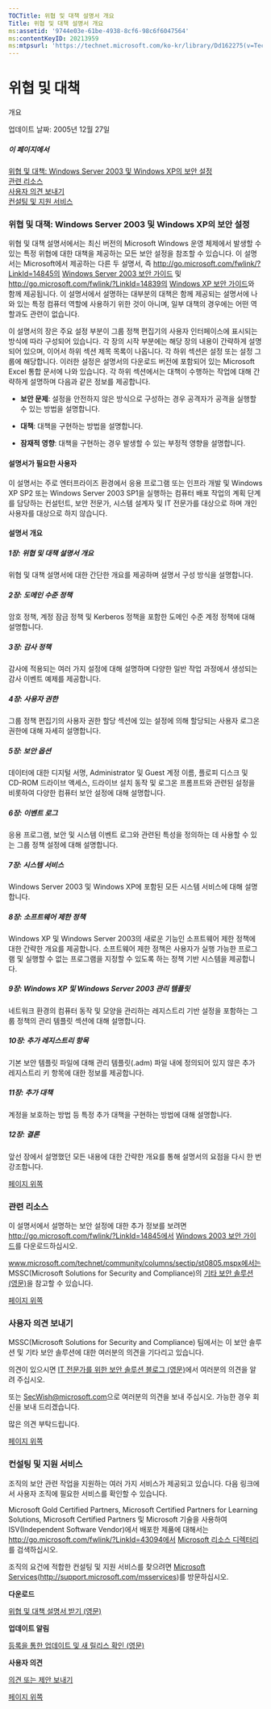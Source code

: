 ```yaml
---
TOCTitle: 위협 및 대책 설명서 개요
Title: 위협 및 대책 설명서 개요
ms:assetid: '9744e03e-61be-4938-8cf6-98c6f6047564'
ms:contentKeyID: 20213959
ms:mtpsurl: 'https://technet.microsoft.com/ko-kr/library/Dd162275(v=TechNet.10)'
---
```


위협 및 대책
============

개요

업데이트 날짜: 2005년 12월 27일

##### 이 페이지에서

[](#edaa)[위협 및 대책: Windows Server 2003 및 Windows XP의 보안 설정](#edaa)  
[](#ecaa)[관련 리소스](#ecaa)  
[](#ebaa)[사용자 의견 보내기](#ebaa)  
[](#eaaa)[컨설팅 및 지원 서비스](#eaaa)

### 위협 및 대책: Windows Server 2003 및 Windows XP의 보안 설정

위협 및 대책 설명서에서는 최신 버전의 Microsoft Windows 운영 체제에서 발생할 수 있는 특정 위협에 대한 대책을 제공하는 모든 보안 설정을 참조할 수 있습니다. 이 설명서는 Microsoft에서 제공하는 다른 두 설명서, 즉 http://go.microsoft.com/fwlink/?LinkId=14845의 [Windows Server 2003 보안 가이드](http://go.microsoft.com/fwlink/?linkid=14845) 및 http://go.microsoft.com/fwlink/?LinkId=14839의 [Windows XP 보안 가이드](http://go.microsoft.com/fwlink/?linkid=14839)와 함께 제공됩니다. 이 설명서에서 설명하는 대부분의 대책은 함께 제공되는 설명서에 나와 있는 특정 컴퓨터 역할에 사용하기 위한 것이 아니며, 일부 대책의 경우에는 어떤 역할과도 관련이 없습니다.

이 설명서의 장은 주요 설정 부분이 그룹 정책 편집기의 사용자 인터페이스에 표시되는 방식에 따라 구성되어 있습니다. 각 장의 시작 부분에는 해당 장의 내용이 간략하게 설명되어 있으며, 이어서 하위 섹션 제목 목록이 나옵니다. 각 하위 섹션은 설정 또는 설정 그룹에 해당합니다. 이러한 설정은 설명서의 다운로드 버전에 포함되어 있는 Microsoft Excel 통합 문서에 나와 있습니다. 각 하위 섹션에서는 대책이 수행하는 작업에 대해 간략하게 설명하며 다음과 같은 정보를 제공합니다.

-   **보안 문제**: 설정을 안전하지 않은 방식으로 구성하는 경우 공격자가 공격을 실행할 수 있는 방법을 설명합니다.

-   **대책**: 대책을 구현하는 방법을 설명합니다.

-   **잠재적 영향**: 대책을 구현하는 경우 발생할 수 있는 부정적 영향을 설명합니다.

#### 설명서가 필요한 사용자

이 설명서는 주로 엔터프라이즈 환경에서 응용 프로그램 또는 인프라 개발 및 Windows XP SP2 또는 Windows Server 2003 SP1을 실행하는 컴퓨터 배포 작업의 계획 단계를 담당하는 컨설턴트, 보안 전문가, 시스템 설계자 및 IT 전문가를 대상으로 하며 개인 사용자를 대상으로 하지 않습니다.

#### 설명서 개요

##### 1장: 위협 및 대책 설명서 개요

위협 및 대책 설명서에 대한 간단한 개요를 제공하며 설명서 구성 방식을 설명합니다.

##### 2장: 도메인 수준 정책

암호 정책, 계정 잠금 정책 및 Kerberos 정책을 포함한 도메인 수준 계정 정책에 대해 설명합니다.

##### 3장: 감사 정책

감사에 적용되는 여러 가지 설정에 대해 설명하며 다양한 일반 작업 과정에서 생성되는 감사 이벤트 예제를 제공합니다.

##### 4장: 사용자 권한

그룹 정책 편집기의 사용자 권한 할당 섹션에 있는 설정에 의해 할당되는 사용자 로그온 권한에 대해 자세히 설명합니다.

##### 5장: 보안 옵션

데이터에 대한 디지털 서명, Administrator 및 Guest 계정 이름, 플로피 디스크 및 CD-ROM 드라이브 액세스, 드라이브 설치 동작 및 로그온 프롬프트와 관련된 설정을 비롯하여 다양한 컴퓨터 보안 설정에 대해 설명합니다.

##### 6장: 이벤트 로그

응용 프로그램, 보안 및 시스템 이벤트 로그와 관련된 특성을 정의하는 데 사용할 수 있는 그룹 정책 설정에 대해 설명합니다.

##### 7장: 시스템 서비스

Windows Server 2003 및 Windows XP에 포함된 모든 시스템 서비스에 대해 설명합니다.

##### 8장: 소프트웨어 제한 정책

Windows XP 및 Windows Server 2003의 새로운 기능인 소프트웨어 제한 정책에 대한 간략한 개요를 제공합니다. 소프트웨어 제한 정책은 사용자가 실행 가능한 프로그램 및 실행할 수 없는 프로그램을 지정할 수 있도록 하는 정책 기반 시스템을 제공합니다.

##### 9장: Windows XP 및 Windows Server 2003 관리 템플릿

네트워크 환경의 컴퓨터 동작 및 모양을 관리하는 레지스트리 기반 설정을 포함하는 그룹 정책의 관리 템플릿 섹션에 대해 설명합니다.

##### 10장: 추가 레지스트리 항목

기본 보안 템플릿 파일에 대해 관리 템플릿(.adm) 파일 내에 정의되어 있지 않은 추가 레지스트리 키 항목에 대한 정보를 제공합니다.

##### 11장: 추가 대책

계정을 보호하는 방법 등 특정 추가 대책을 구현하는 방법에 대해 설명합니다.

##### 12장: 결론

앞선 장에서 설명했던 모든 내용에 대한 간략한 개요를 통해 설명서의 요점을 다시 한 번 강조합니다.

[](#mainsection)[페이지 위쪽](#mainsection)

### 관련 리소스

이 설명서에서 설명하는 보안 설정에 대한 추가 정보를 보려면 http://go.microsoft.com/fwlink/?LinkId=14845에서 [Windows 2003 보안 가이드](http://go.microsoft.com/fwlink/?linkid=14845)를 다운로드하십시오.

www.microsoft.com/technet/community/columns/sectip/st0805.mspx에서는 MSSC(Microsoft Solutions for Security and Compliance)의 [기타 보안 솔루션 (영문)](http://www.microsoft.com/technet/community/columns/sectip/st0805.mspx)을 참고할 수 있습니다.

[](#mainsection)[페이지 위쪽](#mainsection)

### 사용자 의견 보내기

MSSC(Microsoft Solutions for Security and Compliance) 팀에서는 이 보안 솔루션 및 기타 보안 솔루션에 대한 여러분의 의견을 기다리고 있습니다.

의견이 있으시면 [IT 전문가를 위한 보안 솔루션 블로그 (영문)](http://blogs.technet.com/secguide)에서 여러분의 의견을 알려 주십시오.

또는 [SecWish@microsoft.com](mailto:secwish@microsoft.com?subject=threats%20and%20countermeasures%20guide.)으로 여러분의 의견을 보내 주십시오. 가능한 경우 회신을 보내 드리겠습니다.

많은 의견 부탁드립니다.

[](#mainsection)[페이지 위쪽](#mainsection)

### 컨설팅 및 지원 서비스

조직의 보안 관련 작업을 지원하는 여러 가지 서비스가 제공되고 있습니다. 다음 링크에서 사용자 조직에 필요한 서비스를 확인할 수 있습니다.

Microsoft Gold Certified Partners, Microsoft Certified Partners for Learning Solutions, Microsoft Certified Partners 및 Microsoft 기술을 사용하여 ISV(Independent Software Vendor)에서 배포한 제품에 대해서는 http://go.microsoft.com/fwlink/?LinkId=43094에서 [Microsoft 리소스 디렉터리](http://go.microsoft.com/fwlink/?linkid=43094)를 검색하십시오.

조직의 요건에 적합한 컨설팅 및 지원 서비스를 찾으려면 [Microsoft Services](http://support.microsoft.com/msservices)(http://support.microsoft.com/msservices)를 방문하십시오.

**다운로드**

[위협 및 대책 설명서 받기 (영문)](http://go.microsoft.com/fwlink/?linkid=15160)

**업데이트 알림**

[등록을 통한 업데이트 및 새 릴리스 확인 (영문)](http://go.microsoft.com/fwlink/?linkid=54982)

**사용자 의견**

[의견 또는 제안 보내기](mailto:secwish@microsoft.com?subject=threats%20and%20countermeasures%20guide)

[](#mainsection)[페이지 위쪽](#mainsection)
